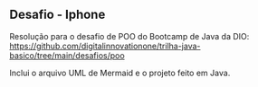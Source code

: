 ## Desafio - Iphone

Resolução para o desafio de POO do Bootcamp de Java da DIO: https://github.com/digitalinnovationone/trilha-java-basico/tree/main/desafios/poo

Inclui o arquivo UML de Mermaid e o projeto feito em Java.

